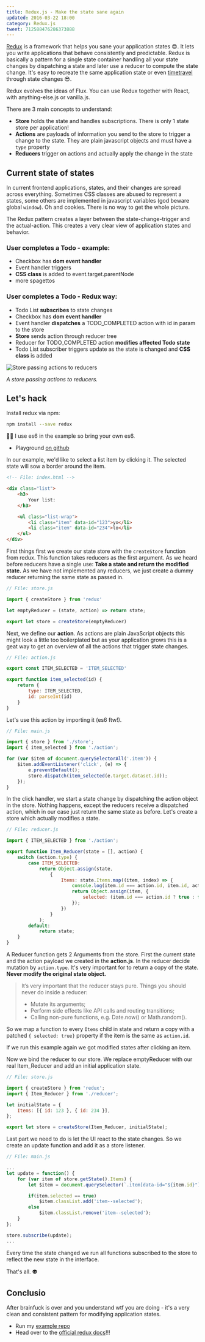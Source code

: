 ```yaml
---
title: Redux.js - Make the state sane again
updated: 2016-03-22 18:00
category: Redux.js
tweet: 712588476286373888
---
```


[Redux](http://redux.js.org/) is a framework that helps you sane your application states :heart_eyes:. It lets you write applications that behave consistently and predictable. Redux is basically a pattern for a single state container handling all your state changes by dispatching a state and later use a reducer to compute the state change. It's easy to recreate the same application state or even [timetravel](https://github.com/gaearon/redux-devtools) through state changes :sunglasses:.

Redux evolves the ideas of Flux. You can use Redux together with React, with anything-else.js or vanilla.js.

There are 3 main concepts to understand:

- **Store** holds the state and handles subscriptions. There is only 1 state store per application!
- **Actions** are payloads of information you send to the store to trigger a change to the state. They are plain javascript objects and must have a ```type``` property
- **Reducers** trigger on actions and actually apply the change in the state

## Current state of states

In current frontend applications, states, and their changes are spread across everything. Sometimes CSS classes are abused to represent a states, some others are implemented in javascript variables (god beware global ```window```). Oh and cookies. There is no way to get the whole picture.

The Redux pattern creates a layer between the state-change-trigger and the actual-action. This creates a very clear view of application states and behavior.

### User completes a Todo - example:

- Checkbox has **dom event handler**
- Event handler triggers
- **CSS class** is added to event.target.parentNode
- more spagettos

### User completes a Todo - Redux way:

- Todo List **subscribes** to state changes
- Checkbox has **dom event handler**
- Event handler **dispatches** a TODO_COMPLETED action with id in param to the store
- **Store** sends action through reducer tree
- Reducer for TODO_COMPLETED action **modifies affected Todo state**
- Todo List subscriber triggers update as the state is changed and **CSS class** is added

![Store passing actions to reducers](http://i.giphy.com/xztgj23fvzUyI.gif)

*A store passing actions to reducers.*

## Let's hack

Install redux via npm:

```sh
npm install --save redux
```

:guardsman: I use es6 in the example so bring your own es6.

- Playground [on github](https://github.com/k9ordon/redux-simple-example)

In our example, we'd like to select a list item by clicking it. The selected state will sow a border around the item.

```html
<!-- File: index.html -->

<div class="list">
    <h3>
        Your list:
    </h3>

    <ul class="list-wrap">
        <li class="item" data-id="123">yo</li>
        <li class="item" data-id="234">lo</li>
    </ul>
</div>
```

First things first we create our state store with the ```createStore``` function from redux. This function takes reducers as the first argument. As we heard before reducers have a single use: **Take a state and return the modified state.** As we have not implemented any reducers, we just create a dummy reducer returning the same state as passed in.

```js
// File: store.js

import { createStore } from 'redux'

let emptyReducer = (state, action) => return state;

export let store = createStore(emptyReducer)
```

Next, we define our **action**. As actions are plain JavaScript objects this might look a little too boilerplated but as your application grows this is a geat way to get an overview of all the actions that trigger state changes.

```js
// File: action.js

export const ITEM_SELECTED = 'ITEM_SELECTED'

export function item_selected(id) {
    return {
        type: ITEM_SELECTED,
        id: parseInt(id)
    }
}

```

Let's use this action by importing it (es6 ftw!).

```js
// File: main.js

import { store } from './store';
import { item_selected } from './action';

for (var $item of document.querySelectorAll('.item')) {
    $item.addEventListener('click', (e) => {
        e.preventDefault();
        store.dispatch(item_selected(e.target.dataset.id));
    });
}
```

In the click handler, we start a state change by dispatching the action object in the store. Nothing happens, except the reducers receive a dispatched action, which in our case just return the same state as before. Let's create a store which actually modifies a state.

```js
// File: reducer.js

import { ITEM_SELECTED } from './action';

export function Item_Reducer(state = [], action) {
    switch (action.type) {
        case ITEM_SELECTED:
            return Object.assign(state,
                {
                    Items: state.Items.map((item, index) => {
                        console.log(item.id === action.id, item.id, action.id);
                        return Object.assign(item, {
                            selected: (item.id === action.id ? true : false)
                        });
                    })
                }
            );
        default:
            return state;
    }
}
```

A Reducer function gets 2 Arguments from the store. First the current state and the action payload we created in the **action.js**. In the reducer decide mutation by ```action.type```. It's very important for to return a copy of the state. **Never modify the original state object.**

> It’s very important that the reducer stays pure. Things you should never do inside a reducer:
>
> - Mutate its arguments;
> - Perform side effects like API calls and routing transitions;
> - Calling non-pure functions, e.g. Date.now() or Math.random().

So we map a function to every ```Items``` child in state and return a copy with a patched ```{ selected: true}``` property if the item is the same as ```action.id```.

If we run this example again we got modified states after clicking an item.

Now we bind the reducer to our store. We replace emptyReducer with our real Item_Reducer and add an initial application state.

```js
// File: store.js

import { createStore } from 'redux';
import { Item_Reducer } from './reducer';

let initialState = {
    Items: [{ id: 123 }, { id: 234 }],
};

export let store = createStore(Item_Reducer, initialState);
```

Last part we need to do is let the UI react to the state changes. So we create an update function and add it as a store listener.

```js
// File: main.js

...
let update = function() {
    for (var item of store.getState().Items) {
        let $item = document.querySelector(`.item[data-id="${item.id}"]`);

        if(item.selected == true)
            $item.classList.add('item--selected');
        else
            $item.classList.remove('item--selected');
    }
};

store.subscribe(update);
...
```

Every time the state changed we run all functions subscribed to the store to reflect the new state in the interface.

That's all. :alien:

## Conclusio

After brainfuck is over and you understand wtf you are doing - it's a very clean and consistent pattern for modifying application states.

- Run my [example repo](https://github.com/k9ordon/redux-simple-example)
- Head over to the [official redux docs](http://redux.js.org/)!!!
